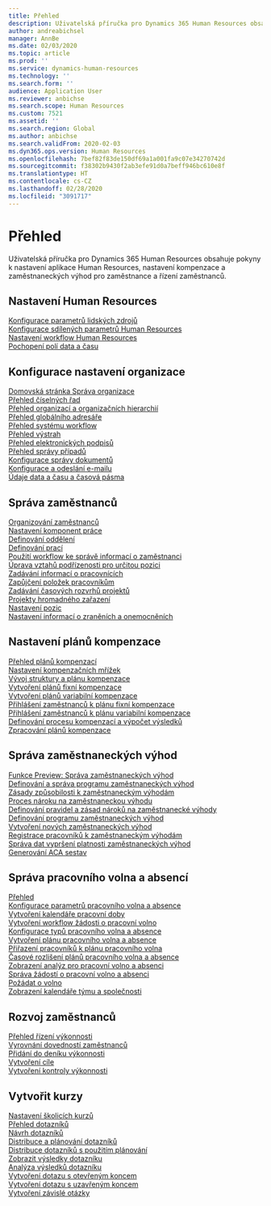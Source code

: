 ```yaml
---
title: Přehled
description: Uživatelská příručka pro Dynamics 365 Human Resources obsahuje pokyny k nastavení aplikace Human Resources, nastavení kompenzace a zaměstnaneckých výhod pro zaměstnance a řízení zaměstnanců.
author: andreabichsel
manager: AnnBe
ms.date: 02/03/2020
ms.topic: article
ms.prod: ''
ms.service: dynamics-human-resources
ms.technology: ''
ms.search.form: ''
audience: Application User
ms.reviewer: anbichse
ms.search.scope: Human Resources
ms.custom: 7521
ms.assetid: ''
ms.search.region: Global
ms.author: anbichse
ms.search.validFrom: 2020-02-03
ms.dyn365.ops.version: Human Resources
ms.openlocfilehash: 7bef82f83de150df69a1a001fa9c07e34270742d
ms.sourcegitcommit: f38302b9430f2ab3efe91d0a7beff946bc610e8f
ms.translationtype: HT
ms.contentlocale: cs-CZ
ms.lasthandoff: 02/28/2020
ms.locfileid: "3091717"
---
```

# <a name="overview"></a>Přehled

Uživatelská příručka pro Dynamics 365 Human Resources obsahuje pokyny k nastavení aplikace Human Resources, nastavení kompenzace a zaměstnaneckých výhod pro zaměstnance a řízení zaměstnanců.

## <a name="set-up-human-resources"></a>Nastavení Human Resources

[Konfigurace parametrů lidských zdrojů](hr-setup-parameters.md)</br>
[Konfigurace sdílených parametrů Human Resources](hr-setup-shared-parameters.md)</br>
[Nastavení workflow Human Resources](hr-setup-workflows.md)</br>
[Pochopení polí data a času](hr-setup-date-time-fields.md)</br>

## <a name="configure-organization-settings"></a>Konfigurace nastavení organizace

[Domovská stránka Správa organizace](../fin-ops-core/fin-ops/organization-administration/organization-administration-home-page.md?toc=/dynamics365/human-resources/toc.json)</br>
[Přehled číselných řad](../fin-ops-core/fin-ops/organization-administration/number-sequence-overview.md?toc=/dynamics365/human-resources/toc.json)</br>
[Přehled organizací a organizačních hierarchií](../fin-ops-core/fin-ops/organization-administration/organizations-organizational-hierarchies.md?toc=/dynamics365/human-resources/toc.json)</br>
[Přehled globálního adresáře](../fin-ops-core/fin-ops/organization-administration/overview-global-address-book.md?toc=/dynamics365/human-resources/toc.json)</br>
[Přehled systému workflow](../fin-ops-core/fin-ops/organization-administration/overview-workflow-system.md?toc=/dynamics365/human-resources/toc.json)</br>
[Přehled výstrah](../fin-ops-core/fin-ops/get-started/alerts-overview.md?toc=/dynamics365/human-resources/toc.json)</br>
[Přehled elektronických podpisů](../fin-ops-core/fin-ops/organization-administration/electronic-signature-overview.md?toc=/dynamics365/human-resources/toc.json)</br>
[Přehled správy případů](../fin-ops-core/fin-ops/organization-administration/cases.md?toc=/dynamics365/human-resources/toc.json)</br>
[Konfigurace správy dokumentů](../fin-ops-core/fin-ops/organization-administration/configure-document-management.md?toc=/dynamics365/human-resources/toc.json)</br>
[Konfigurace a odeslání e-mailu](../fin-ops-core/fin-ops/organization-administration/configure-email.md?toc=/dynamics365/human-resources/toc.json)</br>
[Údaje data a času a časová pásma](../fin-ops-core/fin-ops/organization-administration/date-time-zones.md?toc=/dynamics365/human-resources/toc.json)</br>

## <a name="manage-personnel"></a>Správa zaměstnanců

[Organizování zaměstnanců](hr-personnel-departments-jobs-positions.md)</br>
[Nastavení komponent práce](hr-personnel-jobs.md)</br>
[Definování oddělení](hr-personnel-define-departments.md)</br>
[Definování prací](hr-personnel-define-jobs.md)</br>
[Použití workflow ke správě informací o zaměstnanci](hr-workflow-manage-employee-information.md)</br>
[Úprava vztahů podřízenosti pro určitou pozici](hr-personnel-modify-reporting-relationships-position.md)</br>
[Zadávání informací o pracovnících](hr-personnel-enter-worker-information.md)</br>
[Zapůjčení položek pracovníkům](hr-personnel-loan-item-worker.md)</br>
[Zadávání časových rozvrhů projektů](hr-personnel-enter-project-timesheets.md)</br>
[Projekty hromadného zařazení](hr-personnel-mass-hire-projects.md)</br>
[Nastavení pozic](hr-personnel-set-up-positions.md)</br>
[Nastavení informací o zraněních a onemocněních](hr-personnel-set-up-injury-illness-information.md)</br>

## <a name="set-up-compensation-plans"></a>Nastavení plánů kompenzace

[Přehled plánů kompenzací](hr-compensation-overview.md)</br>
[Nastavení kompenzačních mřížek](hr-compensation-grids.md)</br>
[Vývoj struktury a plánu kompenzace](hr-compensation-structure.md)</br>
[Vytvoření plánů fixní kompenzace](hr-compensation-fixed-plans.md)</br>
[Vytvoření plánů variabilní kompenzace](hr-compensation-variable-plans.md)</br>
[Přihlášení zaměstnanců k plánu fixní kompenzace](hr-compensation-enroll-employees-fixed.md)</br>
[Přihlášení zaměstnanců k plánu variabilní kompenzace](hr-compensation-enroll-employees-variable.md)</br>
[Definování procesu kompenzací a výpočet výsledků](hr-compensation-define-process.md)</br>
[Zpracování plánů kompenzace](hr-compensation-process.md)</br>

## <a name="manage-benefits"></a>Správa zaměstnaneckých výhod

[Funkce Preview: Správa zaměstnaneckých výhod](hr-benefits-management-overview.md)</br>
[Definování a správa programu zaměstnaneckých výhod](hr-benefits-manage-program.md)</br>
[Zásady způsobilosti k zaměstnaneckým výhodám](hr-benefits-eligibility-policies.md)</br>
[Proces nároku na zaměstnaneckou výhodu](hr-benefits-eligibility-process.md)</br>
[Definování pravidel a zásad nároků na zaměstnanecké výhody](hr-benefits-define-eligibility-rules.md)</br>
[Definování programu zaměstnaneckých výhod](hr-benefits-deliver-employee-benefits-program.md)</br>
[Vytvoření nových zaměstnaneckých výhod](hr-benefits-create.md)</br>
[Registrace pracovníků k zaměstnaneckým výhodám](hr-benefits-enroll-workers.md)</br>
[Správa dat vypršení platnosti zaměstnaneckých výhod](hr-benefits-expiration-dates.md)</br>
[Generování ACA sestav](hr-benefits-aca-reports.md)</br>

## <a name="manage-leave-and-absence"></a>Správa pracovního volna a absencí

[Přehled](hr-leave-and-absence-overview.md)</br>
[Konfigurace parametrů pracovního volna a absence](hr-leave-and-absence-parameters.md)</br>
[Vytvoření kalendáře pracovní doby](hr-leave-and-absence-working-time-calendar.md)</br>
[Vytvoření workflow žádosti o pracovní volno](hr-leave-and-absence-workflow.md)</br>
[Konfigurace typů pracovního volna a absence](hr-leave-and-absence-types.md)</br>
[Vytvoření plánu pracovního volna a absence](hr-leave-and-absence-plans.md)</br>
[Přiřazení pracovníků k plánu pracovního volna](hr-leave-and-absence-enroll.md)</br>
[Časové rozlišení plánů pracovního volna a absence](hr-leave-and-absence-accrue.md)</br>
[Zobrazení analýz pro pracovní volno a absenci](hr-leave-and-absence-analytics.md)</br>
[Správa žádostí o pracovní volno a absenci](hr-employee-self-service-manage-requests.md)</br>
[Požádat o volno](hr-employee-self-service-request-time-off.md)</br>
[Zobrazení kalendáře týmu a společnosti](hr-employee-self-service-calendar.md)</br>

## <a name="develop-employees"></a>Rozvoj zaměstnanců

[Přehled řízení výkonnosti](hr-develop-performance-management-overview.md)</br>
[Vyrovnání dovedností zaměstnanců](hr-develop-skills.md)</br>
[Přidání do deníku výkonnosti](hr-develop-add-performance-journal.md)</br>
[Vytvoření cíle](hr-develop-create-goal.md)</br>
[Vytvoření kontroly výkonnosti](hr-develop-create-performance-review.md)</br>

## <a name="create-courses"></a>Vytvořit kurzy

[Nastavení školicích kurzů](hr-learning-courses.md)</br>
[Přehled dotazníků](hr-learning-questionnaires.md)</br>
[Návrh dotazníků](hr-learning-design-questionnaires.md)</br>
[Distribuce a plánování dotazníků](hr-learning-distribute-questionnaires.md)</br>
[Distribuce dotazníků s použitím plánování](hr-learning-distribute-questionnaires-scheduling.md)</br>
[Zobrazit výsledky dotazníku](hr-learning-evaluate-questionnaire-results.md)</br>
[Analýza výsledků dotazníku](hr-learning-analyze-questionnaire-results.md)</br>
[Vytvoření dotazu s otevřeným koncem](hr-learning-create-open-ended-question.md)</br>
[Vytvoření dotazu s uzavřeným koncem](hr-learning-create-closed-ended-question.md)</br>
[Vytvoření závislé otázky](hr-learning-depending-question.md)</br>



